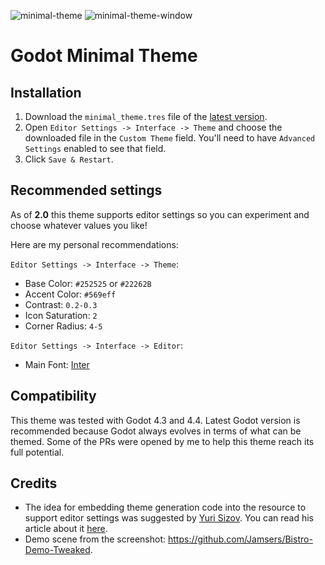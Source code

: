 ![minimal-theme](https://github.com/user-attachments/assets/75df90f3-4bf6-464c-b59b-5a8a169cfa7b)
![minimal-theme-window](https://github.com/user-attachments/assets/55f548fc-8942-401a-970b-9869150ca9f8)

# Godot Minimal Theme

## Installation

1. Download the `minimal_theme.tres` file of the [latest version](https://github.com/passivestar/godot-minimal-theme/releases/latest).
2. Open `Editor Settings -> Interface -> Theme` and choose the downloaded file in the `Custom Theme` field. You'll need to have `Advanced Settings` enabled to see that field.
3. Click `Save & Restart`.

## Recommended settings

As of **2.0** this theme supports editor settings so you can experiment and choose whatever values you like!

Here are my personal recommendations:

`Editor Settings -> Interface -> Theme`:

- Base Color: `#252525` or `#22262B`
- Accent Color: `#569eff`
- Contrast: `0.2-0.3`
- Icon Saturation: `2`
- Corner Radius: `4-5`

`Editor Settings -> Interface -> Editor`:

- Main Font: [Inter](https://rsms.me/inter/)

## Compatibility

This theme was tested with Godot 4.3 and 4.4. Latest Godot version is recommended because Godot always evolves in terms of what can be themed. Some of the PRs were opened by me to help this theme reach its full potential.

## Credits

- The idea for embedding theme generation code into the resource to support editor settings was suggested by [Yuri Sizov](https://github.com/YuriSizov). You can read his article about it [here](https://humnom.net/thoughts/6765836d-make-smarter-editor-themes-in-godot.html).
- Demo scene from the screenshot: https://github.com/Jamsers/Bistro-Demo-Tweaked.
